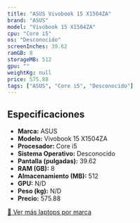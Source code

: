 ```yaml
---
title: "ASUS Vivobook 15 X1504ZA"
brand: "ASUS"
model: "Vivobook 15 X1504ZA"
cpu: "Core i5"
os: "Desconocido"
screenInches: 39.62
ramGB: 8
storageMB: 512
gpu: ""
weightKg: null
price: 575.88
tags: ["ASUS", "Core i5", "Desconocido"]
---
```

## Especificaciones

- **Marca:** ASUS
- **Modelo:** Vivobook 15 X1504ZA
- **Procesador:** Core i5
- **Sistema Operativo:** Desconocido
- **Pantalla (pulgadas):** 39.62
- **RAM (GB):** 8
- **Almacenamiento (MB):** 512
- **GPU:** N/D
- **Peso (kg):** N/D
- **Precio:** 575.88

[:rocket: Ver más laptops por marca](/brand/asus)
